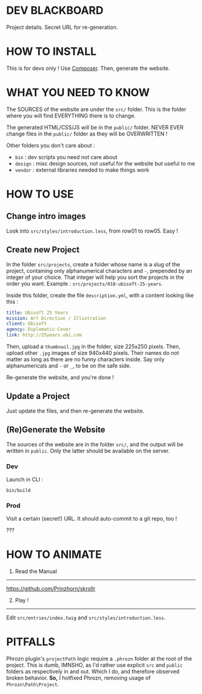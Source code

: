 
DEV BLACKBOARD
==============

Project details.
Secret URL for re-generation.


HOW TO INSTALL
==============

This is for devs only !
Use [Composer](http://getcomposer.org).
Then, generate the website.


WHAT YOU NEED TO KNOW
=====================

The SOURCES of the website are under the `src/` folder.
This is the folder where you will find EVERYTHING there is to change.

The generated HTML/CSS/JS will be in the `public/` folder.
NEVER EVER change files in the `public/` folder as they will be OVERWRITTEN !

Other folders you don't care about :
- `bin` : dev scripts you need not care about
- `design` : misc design sources, not useful for the website but useful to me
- `vendor` : external libraries needed to make things work



HOW TO USE
==========

Change intro images
-------------------

Look into `src/styles/introduction.less`, from row01 to row05. Easy !

Create new Project
------------------

In the folder `src/projects`, create a folder whose name is a slug of the project, containing only alphanumerical characters and `-`, prepended by an integer of your choice.
That integer will help you sort the projects in the order you want.
Example : `src/projects/010-ubisoft-25-years`.

Inside this folder, create the file `description.yml`, with a content looking like this :

``` description.yml
title: Ubisoft 25 Years
mission: Art Direction / Illustration
client: Ubisoft
agency: Diplomatic-Cover
link: http://25years.ubi.com
```

Then, upload a `thumbnail.jpg` in the folder, size 225x250 pixels.
Then, upload other `.jpg` images of size 940x440 pixels.
Their names do not matter as long as there are no funny characters inside. Say only alphanumericals and `-` or `_`, to be on the safe side.

Re-generate the website, and you're done !


Update a Project
----------------

Just update the files, and then re-generate the website.


(Re)Generate the Website
------------------------

The sources of the website are in the folder `src/`, and the output will be written in `public`.
Only the latter should be available on the server.


### Dev

Launch in CLI :

```
bin/build
```

### Prod

Visit a certain (secret!) URL.
It should auto-commit to a git repo, too !

???


HOW TO ANIMATE
==============

1. Read the Manual
------------------

https://github.com/Prinzhorn/skrollr


2. Play !
---------

Edit `src/entries/index.twig` and `src/styles/introduction.less`.


PITFALLS
========

Phrozn plugin's `projectPath` logic require a `.phrozn` folder at the root of the project.
This is dumb, IMNSHO, as I'd rather use explicit `src` and `public` folders as respectively in and out.
Which I do, and therefore observed broken behavior.
**So,** I hotfixed Phrozn, removing usage of `Phrozn\Path\Project`.